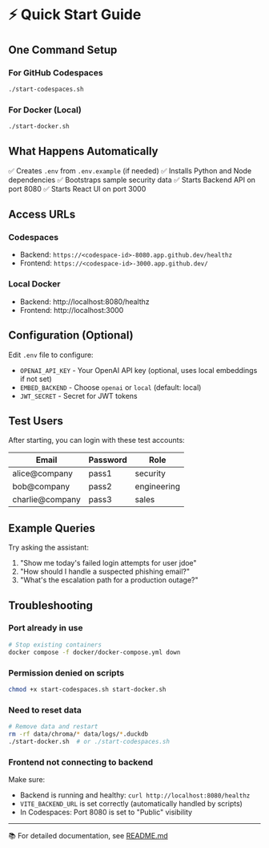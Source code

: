 # ⚡ Quick Start Guide

## One Command Setup

### For GitHub Codespaces
```bash
./start-codespaces.sh
```

### For Docker (Local)
```bash
./start-docker.sh
```

## What Happens Automatically

✅ Creates `.env` from `.env.example` (if needed)
✅ Installs Python and Node dependencies
✅ Bootstraps sample security data
✅ Starts Backend API on port 8080
✅ Starts React UI on port 3000

## Access URLs

### Codespaces
- Backend: `https://<codespace-id>-8080.app.github.dev/healthz`
- Frontend: `https://<codespace-id>-3000.app.github.dev/`

### Local Docker
- Backend: http://localhost:8080/healthz
- Frontend: http://localhost:3000

## Configuration (Optional)

Edit `.env` file to configure:
- `OPENAI_API_KEY` - Your OpenAI API key (optional, uses local embeddings if not set)
- `EMBED_BACKEND` - Choose `openai` or `local` (default: local)
- `JWT_SECRET` - Secret for JWT tokens

## Test Users

After starting, you can login with these test accounts:

| Email | Password | Role |
|-------|----------|------|
| alice@company | pass1 | security |
| bob@company | pass2 | engineering |
| charlie@company | pass3 | sales |

## Example Queries

Try asking the assistant:

1. "Show me today's failed login attempts for user jdoe"
2. "How should I handle a suspected phishing email?"
3. "What's the escalation path for a production outage?"

## Troubleshooting

### Port already in use
```bash
# Stop existing containers
docker compose -f docker/docker-compose.yml down
```

### Permission denied on scripts
```bash
chmod +x start-codespaces.sh start-docker.sh
```

### Need to reset data
```bash
# Remove data and restart
rm -rf data/chroma/* data/logs/*.duckdb
./start-docker.sh  # or ./start-codespaces.sh
```

### Frontend not connecting to backend
Make sure:
- Backend is running and healthy: `curl http://localhost:8080/healthz`
- `VITE_BACKEND_URL` is set correctly (automatically handled by scripts)
- In Codespaces: Port 8080 is set to "Public" visibility

---

📚 For detailed documentation, see [README.md](README.md)

